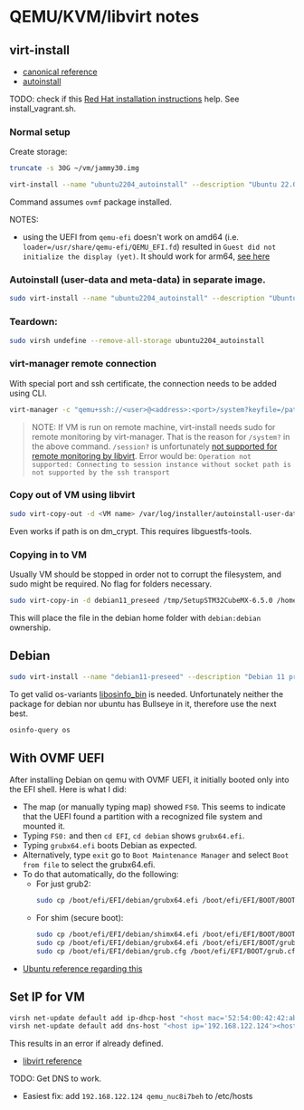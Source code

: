 # QEMU/KVM/libvirt notes
## virt-install
- [canonical reference](https://wiki.ubuntu.com/UEFI/virt-install)
- [autoinstall](https://ubuntu.com/server/docs/install/autoinstall-quickstart)

TODO: check if this [Red Hat installation instructions](https://access.redhat.com/documentation/en-us/red_hat_container_development_kit/2.1/html/installation_guide/installing_container_development_kit_on_red_hat_enterprise_linux) help. See install_vagrant.sh.
### Normal setup
Create storage:
```sh
truncate -s 30G ~/vm/jammy30.img
```

```sh
virt-install --name "ubuntu2204_autoinstall" --description "Ubuntu 22.04 autoinstall" --memory 2048 --vcpus=2 --cpu host --boot loader=/usr/share/OVMF/OVMF_CODE.fd --disk path=~/vm/jammy30.img,format=raw,device=disk,bus=virtio,cache=none --graphics vnc,listen=0.0.0.0 --cdrom /tmp/ubuntu-amd64-autoinstall.iso --hvm --os-variant=ubuntu20.04 --noautoconsole
```
Command assumes `ovmf` package installed.

NOTES:
- using the UEFI from `qemu-efi` doesn't work on amd64 (i.e. `loader=/usr/share/qemu-efi/QEMU_EFI.fd`) resulted in `Guest did not initialize the display (yet)`. It should work for arm64, [see here](https://wiki.debian.org/UEFI#ARM64_platform:_UEFI.2C_U-Boot.2C_Fastboot.2C_etc.)

### Autoinstall (user-data and meta-data) in separate image.
```sh
sudo virt-install --name "ubuntu2204_autoinstall" --description "Ubuntu 22.04 autoinstall" --memory 2048 --vcpus=2 --cpu host --boot loader=/usr/share/OVMF/OVMF_CODE.fd --disk path=/tmp/jammy30.img,format=raw,device=disk,bus=virtio,cache=none --disk path=/tmp/seed.iso,format=raw,device=disk,bus=virtio,cache=none --graphics vnc,listen=0.0.0.0 --cdrom /tmp/ubuntu-amd64.iso --hvm --os-variant=ubuntu20.04 --noautoconsole
```

### Teardown:
```sh
sudo virsh undefine --remove-all-storage ubuntu2204_autoinstall
```

### virt-manager remote connection
With special port and ssh certificate, the connection needs to be added using CLI.
```sh
virt-manager -c "qemu+ssh://<user>@<address>:<port>/system?keyfile=/path/to/identity/file"
```


> NOTE: If VM is run on remote machine, virt-install needs sudo for remote monitoring by virt-manager. That is the reason for `/system?` in the above command. `/session?` is unfortunately [not supported for remote monitoring by libvirt](https://listman.redhat.com/archives/libvirt-users/2014-June/msg00102.html).
> Error would be: `Operation not supported: Connecting to session instance without socket path is not supported by the ssh transport`

### Copy out of VM using libvirt
```sh
sudo virt-copy-out -d <VM name> /var/log/installer/autoinstall-user-data /tmp
```
Even works if path is on dm_crypt. This requires libguestfs-tools.

### Copying in to VM
Usually VM should be stopped in order not to corrupt the filesystem, and sudo might be required. No flag for folders necessary.
```sh
sudo virt-copy-in -d debian11_preseed /tmp/SetupSTM32CubeMX-6.5.0 /home/debian/
```
This will place the file in the debian home folder with `debian:debian` ownership.


## Debian
```sh
sudo virt-install --name "debian11-preseed" --description "Debian 11 preseeded" --memory 2048 --vcpus=2 --cpu host --boot loader=/usr/share/OVMF/OVMF_CODE.fd --disk path=/home/jefe/pool/bullseye30g.img,format=raw,device=disk,bus=virtio,cache=none --graphics vnc,listen=0.0.0.0 --cdrom ~/debian-amd64-preseed.iso --hvm --os-variant=debian10 --noautoconsole
```

To get valid os-variants [libosinfo_bin](https://packages.ubuntu.com/jammy/libosinfo-bin) is needed.
Unfortunately neither the package for debian nor ubuntu has Bullseye in it, therefore use the next best.
```sh
osinfo-query os
```

## With OVMF UEFI
After installing Debian on qemu with OVMF UEFI, it initially booted only into the EFI shell.
Here is what I did:
- The map (or manually typing map) showed `FS0`. This seems to indicate that the UEFI found a partition with a recognized file system and mounted it.
- Typing `FS0:` and then `cd EFI`, `cd debian` shows `grubx64.efi`.
- Typing `grubx64.efi` boots Debian as expected.
- Alternatively, type `exit` go to `Boot Maintenance Manager` and select `Boot from file` to select the grubx64.efi.
- To do that automatically, do the following:
    * For just grub2:
        ```sh
        sudo cp /boot/efi/EFI/debian/grubx64.efi /boot/efi/EFI/BOOT/BOOTX64.EFI
        ```
    * For shim (secure boot):
        ```sh
        sudo cp /boot/efi/EFI/debian/shimx64.efi /boot/efi/EFI/BOOT/BOOTX64.EFI
        sudo cp /boot/efi/EFI/debian/grubx64.efi /boot/efi/EFI/BOOT/grubx64.efi
        sudo cp /boot/efi/EFI/debian/grub.cfg /boot/efi/EFI/BOOT/grub.cfg
        ```
- [Ubuntu reference regarding this](https://wiki.ubuntu.com/UEFI/SecureBoot/Testing)

## Set IP for VM
```sh
virsh net-update default add ip-dhcp-host "<host mac='52:54:00:42:42:ab' name='qemu_nuc8i7beh' ip='192.168.122.124' />" --live --config
virsh net-update default add dns-host "<host ip='192.168.122.124'><hostname>qemu_nuc8i7beh</hostname></host>" --live --config
```
This results in an error if already defined.
- [libvirt reference](https://wiki.libvirt.org/page/Networking#virsh_net-update)

TODO: Get DNS to work.
- Easiest fix: add `192.168.122.124 qemu_nuc8i7beh` to /etc/hosts